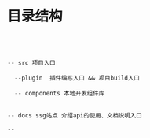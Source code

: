 # 目录结构

<br/>
<br/>

```
-- src 项目入口

  --plugin  插件编写入口 && 项目build入口

  -- components 本地开发组件库


-- docs ssg站点 介绍api的使用、文档说明入口

-- 

```
